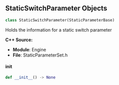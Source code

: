 ## StaticSwitchParameter Objects

```python
class StaticSwitchParameter(StaticParameterBase)
```

Holds the information for a static switch parameter

**C++ Source:**

- **Module**: Engine
- **File**: StaticParameterSet.h

<a id="unreal.StaticSwitchParameter.__init__"></a>

#### __init__

```python
def __init__() -> None
```

<a id="unreal.StaticComponentMaskParameter"></a>